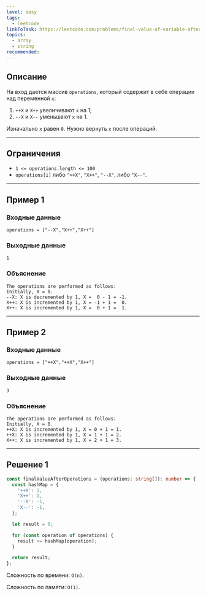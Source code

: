 ```yaml
---
level: easy
tags:
  - leetcode
linkToTask: https://leetcode.com/problems/final-value-of-variable-after-performing-operations/description/
topics:
  - array
  - string
recommended:
---
```

## Описание

На вход дается массив `operations`, который содержит в себе операции над переменной `x`:
1. `++X` и `X++` увеличивают `x` на 1;
2. `--X` и `X--` уменьшают `x` на 1.

Изначально `x` равен `0`. Нужно вернуть `x` после операций.

---
## Ограничения

- `1 <= operations.length <= 100`
- `operations[i]` либо `"++X"`, `"X++"`, `"--X"`, либо `"X--"`.

---
## Пример 1

### Входные данные

```
operations = ["--X","X++","X++"]
```
### Выходные данные

```
1
```
### Объяснение

```
The operations are performed as follows:
Initially, X = 0.
--X: X is decremented by 1, X =  0 - 1 = -1.
X++: X is incremented by 1, X = -1 + 1 =  0.
X++: X is incremented by 1, X =  0 + 1 =  1.
```

---
## Пример 2

### Входные данные

```
operations = ["++X","++X","X++"]
```
### Выходные данные

```
3
```
### Объяснение

```
The operations are performed as follows:
Initially, X = 0.
++X: X is incremented by 1, X = 0 + 1 = 1.
++X: X is incremented by 1, X = 1 + 1 = 2.
X++: X is incremented by 1, X = 2 + 1 = 3.
```

---
## Решение 1

```typescript
const finalValueAfterOperations = (operations: string[]): number => {
  const hashMap = {
    '++X': 1,
    'X++': 1,
    '--X': -1,
    'X--': -1,
  };

  let result = 0;

  for (const operation of operations) {
    result += hashMap[operation];
  }

  return result;
};
```

Сложность по времени: `O(n)`.

Сложность по памяти: `O(1)`.